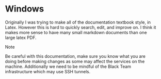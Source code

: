 # Windows

Originally I was trying to make all of the documentation textbook style, in Latex. However this is hard to quickly search, edit, and improve on. I think it makes more sense to have many small markdown documents than one large latex PDF.

> [!NOTE]
> Be careful with this documentation, make sure you know what you are doing before making changes as some may affect the services on the machine. Additionally we need to be mindful of the Black Team infrastructure which may use SSH tunnels.

